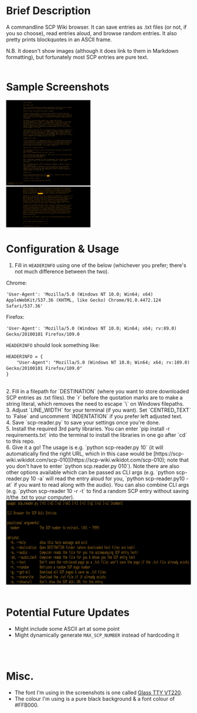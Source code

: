 #

# Brief Description
A commandline SCP Wiki browser. It can save entries as .txt files (or not, if you so choose), read entries aloud, and browse random entries. It also pretty prints blockquotes in an ASCII frame. 

N.B. It doesn't show images (although it does link to them in Markdown formatting), but fortunately most SCP entries are pure text. 
<br>
<br>

# Sample Screenshots
<div class="image-container">
    <img src="./Documentation Assets/Entry Sample (SCP-010).jpg" width="230" alt="Entry Sample (SCP-010).jpg">
</div>
<div class="image-container">
    <img src="./Documentation Assets/ASCII Frame Blockquotes Sample.jpg" width="230" alt="ASCII Frame Blockquotes Sample.jpg">
</div>

# Configuration & Usage
1. Fill in `HEADERINFO` using one of the below (whichever you prefer; there's not much difference between the two).

Chrome: 
```
'User-Agent': 'Mozilla/5.0 (Windows NT 10.0; Win64; x64) AppleWebKit/537.36 (KHTML, like Gecko) Chrome/91.0.4472.124 Safari/537.36'
```

Firefox:
```
'User-Agent': 'Mozilla/5.0 (Windows NT 10.0; Win64; x64; rv:89.0) Gecko/20100101 Firefox/109.0
```

`HEADERINFO` should look something like:
```
HEADERINFO = {
    "User-Agent": "Mozilla/5.0 (Windows NT 10.0; Win64; x64; rv:109.0) Gecko/20100101 Firefox/109.0"
}
```
<br>
2. Fill in a filepath for `DESTINATION` (where you want to store downloaded SCP entries as .txt files). the `r` before the quotation marks are to make a string literal, which removes the need to escape `\` on Windows filepaths.
<br>
3. Adjust `LINE_WIDTH` for your terminal (if you want). Set  `CENTRED_TEXT` to `False` and uncomment `INDENTATION` if you prefer left adjusted text.
<br>
4. Save `scp-reader.py` to save your settings once you're done.
<br>
5. Install the required 3rd party libraries. You can enter `pip install -r requirements.txt` into the terminal to install the libraries in one go after `cd` to this repo.
<br>
6. Give it a go! The usage is e.g. `python scp-reader.py 10` (it will automatically find the right URL, which in this case would be [https://scp-wiki.wikidot.com/scp-010](https://scp-wiki.wikidot.com/scp-010); note that you don't have to enter `python scp.reader.py 010`). Note there are also other options available which can be passed as CLI args (e.g. `python scp-reader.py 10 -a` will read the entry aloud for you, `python scp-reader.py10 -at` if you want to read along with the audio). You can also combine CLI args (e.g. `python scp-reader 10 -r -t` to find a random SCP entry without saving it/the .txt to your computer).
<br>
<img src="./Documentation Assets/CLI Args.jpg" height="230" alt="CLI Args.jpg">
<br>
<br>

# Potential Future Updates
- Might include some ASCII art at some point
- Might dynamically generate `MAX_SCP_NUMBER` instead of hardcoding it
<br>
<br>

# Misc.
- The font I'm using in the screenshots is one called [Glass TTY VT220](https://github.com/svofski/glasstty).
- The colour I'm using is a pure black background & a font colour of #FFB000.
